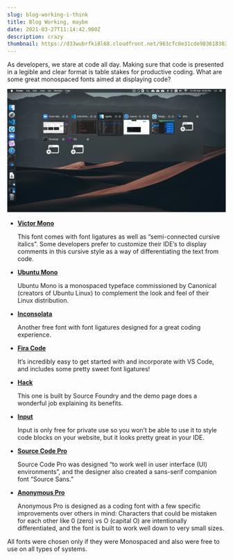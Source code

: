 ```yaml
---
slug: blog-working-i-think
title: Blog Working, maybe
date: 2021-03-27T11:14:42.980Z
description: crazy
thumbnail: https://d33wubrfki0l68.cloudfront.net/963cfc0e31cde983618382c986292dd045f5b4bb/d7ee1/img/blog/blog-2-cover.jpg
---
```

<!--StartFragment-->

As developers, we stare at code all day. Making sure that code is presented in a legible and clear format is table stakes for productive coding. What are some great monospaced fonts aimed at displaying code?

![image](blog-3-6.jpg "Not working")

* **[Victor Mono](https://rubjo.github.io/victor-mono/)**

  This font comes with font ligatures as well as “semi-connected cursive italics”. Some developers prefer to customize their IDE’s to display comments in this cursive style as a way of differentiating the text from code.
* **[Ubuntu Mono](https://fonts.google.com/specimen/Ubuntu+Mono?preview.text_type=custom)**

  Ubuntu Mono is a monospaced typeface commissioned by Canonical (creators of Ubuntu Linux) to complement the look and feel of their Linux distribution.
* **[Inconsolata](https://fonts.google.com/specimen/Inconsolata?preview.text_type=custom#standard-styles)**

  Another free font with font ligatures designed for a great coding experience.
* **[Fira Code](https://github.com/tonsky/FiraCode)**

  It’s incredibly easy to get started with and incorporate with VS Code, and includes some pretty sweet font ligatures!
* **[Hack](https://sourcefoundry.org/hack/)**

  This one is built by Source Foundry and the demo page does a wonderful job explaining its benefits.
* **[Input](https://input.djr.com/)**

  Input is only free for private use so you won’t be able to use it to style code blocks on your website, but it looks pretty great in your IDE.
* **[Source Code Pro](https://fonts.google.com/specimen/Source+Code+Pro)**

  Source Code Pro was designed “to work well in user interface (UI) environments”, and the designer also created a sans-serif companion font “Source Sans.”
* **[Anonymous Pro](https://fonts.google.com/specimen/Anonymous+Pro?preview.text_type=custom)**

  Anonymous Pro is designed as a coding font with a few specific improvements over others in mind: Characters that could be mistaken for each other like 0 (zero) vs O (capital O) are intentionally differentiated, and the font is built to work well down to very small sizes.

All fonts were chosen only if they were Monospaced and also were free to use on all types of systems.

<!--EndFragment-->
